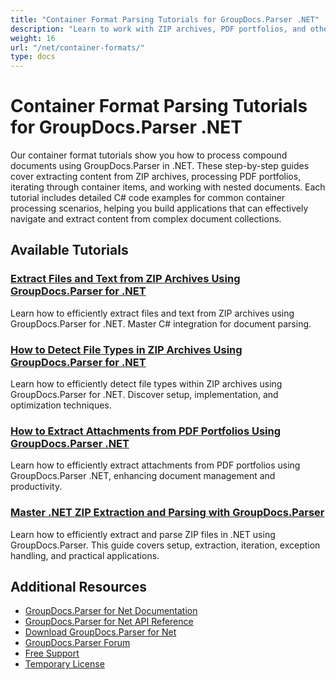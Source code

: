 ```yaml
---
title: "Container Format Parsing Tutorials for GroupDocs.Parser .NET"
description: "Learn to work with ZIP archives, PDF portfolios, and other container formats with these GroupDocs.Parser .NET tutorials."
weight: 16
url: "/net/container-formats/"
type: docs
---
```

# Container Format Parsing Tutorials for GroupDocs.Parser .NET

Our container format tutorials show you how to process compound documents using GroupDocs.Parser in .NET. These step-by-step guides cover extracting content from ZIP archives, processing PDF portfolios, iterating through container items, and working with nested documents. Each tutorial includes detailed C# code examples for common container processing scenarios, helping you build applications that can effectively navigate and extract content from complex document collections.

## Available Tutorials

### [Extract Files and Text from ZIP Archives Using GroupDocs.Parser for .NET](./file-text-extraction-groupdocs-parser-dotnet/)
Learn how to efficiently extract files and text from ZIP archives using GroupDocs.Parser for .NET. Master C# integration for document parsing.

### [How to Detect File Types in ZIP Archives Using GroupDocs.Parser for .NET](./detect-file-types-zip-archives-groupdocs-parser-net/)
Learn how to efficiently detect file types within ZIP archives using GroupDocs.Parser for .NET. Discover setup, implementation, and optimization techniques.

### [How to Extract Attachments from PDF Portfolios Using GroupDocs.Parser .NET](./extract-attachments-groupdocs-parser-dotnet/)
Learn how to efficiently extract attachments from PDF portfolios using GroupDocs.Parser .NET, enhancing document management and productivity.

### [Master .NET ZIP Extraction and Parsing with GroupDocs.Parser](./master-net-zip-extraction-groupdocs-parser/)
Learn how to efficiently extract and parse ZIP files in .NET using GroupDocs.Parser. This guide covers setup, extraction, iteration, exception handling, and practical applications.

## Additional Resources

- [GroupDocs.Parser for Net Documentation](https://docs.groupdocs.com/parser/net/)
- [GroupDocs.Parser for Net API Reference](https://reference.groupdocs.com/parser/net/)
- [Download GroupDocs.Parser for Net](https://releases.groupdocs.com/parser/net/)
- [GroupDocs.Parser Forum](https://forum.groupdocs.com/c/parser)
- [Free Support](https://forum.groupdocs.com/)
- [Temporary License](https://purchase.groupdocs.com/temporary-license/)
